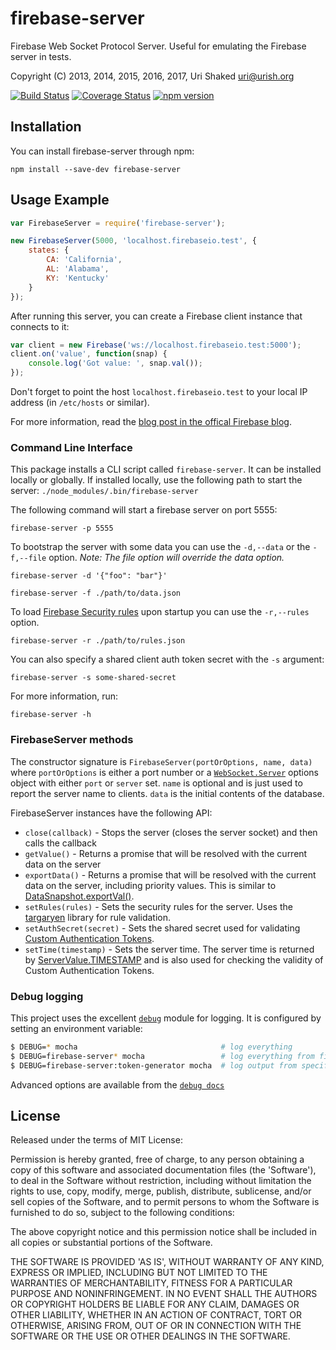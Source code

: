 firebase-server
===============

Firebase Web Socket Protocol Server. Useful for emulating the Firebase server in tests.

Copyright (C) 2013, 2014, 2015, 2016, 2017, Uri Shaked <uri@urish.org>

[![Build Status](https://travis-ci.org/urish/firebase-server.png?branch=master)](https://travis-ci.org/urish/firebase-server)
[![Coverage Status](https://coveralls.io/repos/urish/firebase-server/badge.png)](https://coveralls.io/r/urish/firebase-server)
[![npm version](https://badge.fury.io/js/firebase-server.png)](https://badge.fury.io/js/firebase-server)

Installation
------------

You can install firebase-server through npm:

`npm install --save-dev firebase-server`

Usage Example
-------------

```js
var FirebaseServer = require('firebase-server');

new FirebaseServer(5000, 'localhost.firebaseio.test', {
	states: {
		CA: 'California',
		AL: 'Alabama',
		KY: 'Kentucky'
	}
});
```

After running this server, you can create a Firebase client instance that connects to it:

```js
var client = new Firebase('ws://localhost.firebaseio.test:5000');
client.on('value', function(snap) {
	console.log('Got value: ', snap.val());
});
```

Don't forget to point the host `localhost.firebaseio.test` to your local IP address (in `/etc/hosts` or similar).

For more information, read the [blog post in the offical Firebase blog](https://www.firebase.com/blog/2015-04-24-end-to-end-testing-firebase-server.html).

### Command Line Interface

This package installs a CLI script called `firebase-server`. It can be installed locally or globally. If installed locally, use the following path to start the server: `./node_modules/.bin/firebase-server`

The following command will
start a firebase server on port 5555:

	firebase-server -p 5555

To bootstrap the server with some data you can use the `-d,--data` or the `-f,--file` option.
_Note: The file option will override the data option._

	firebase-server -d '{"foo": "bar"}'

	firebase-server -f ./path/to/data.json

To load [Firebase Security rules](https://firebase.google.com/docs/database/security/) upon startup you can use the `-r,--rules` option.

	firebase-server -r ./path/to/rules.json

You can also specify a shared client auth token secret with the `-s` argument:

	firebase-server -s some-shared-secret

For more information, run:

	firebase-server -h

### FirebaseServer methods

The constructor signature is `FirebaseServer(portOrOptions, name, data)` where
`portOrOptions` is either a port number or a
[`WebSocket.Server`](https://github.com/websockets/ws/blob/master/doc/ws.md#new-websocketserveroptions-callback)
options object with either `port` or `server` set. `name` is optional and is
just used to report the server name to clients. `data` is the initial contents
of the database.

FirebaseServer instances have the following API:

* `close(callback)` - Stops the server (closes the server socket) and then calls the callback
* `getValue()` - Returns a promise that will be resolved with the current data on the server
* `exportData()` - Returns a promise that will be resolved with the current data on the server, including priority values.
	This is similar to [DataSnapshot.exportVal()](https://www.firebase.com/docs/web/api/datasnapshot/exportval.html).
* `setRules(rules)` - Sets the security rules for the server. Uses the [targaryen](https://github.com/goldibex/targaryen)
	library for rule validation.
* `setAuthSecret(secret)` - Sets the shared secret used for validating [Custom Authentication Tokens](https://www.firebase.com/docs/web/guide/login/custom.html).
* `setTime(timestamp)` - Sets the server time. The server time is returned by [ServerValue.TIMESTAMP](https://www.firebase.com/docs/web/api/servervalue/timestamp.html)
    and is also used for checking the validity of Custom Authentication Tokens.

### Debug logging

This project uses the excellent [`debug`](https://www.npmjs.com/package/debug) module for logging.
It is configured by setting an environment variable:

```sh
$ DEBUG=* mocha                                # log everything
$ DEBUG=firebase-server* mocha                 # log everything from firebase-server
$ DEBUG=firebase-server:token-generator mocha  # log output from specific submodule
```

Advanced options are available from the [`debug docs`](https://www.npmjs.com/package/debug)

License
----

Released under the terms of MIT License:

Permission is hereby granted, free of charge, to any person obtaining
a copy of this software and associated documentation files (the
'Software'), to deal in the Software without restriction, including
without limitation the rights to use, copy, modify, merge, publish,
distribute, sublicense, and/or sell copies of the Software, and to
permit persons to whom the Software is furnished to do so, subject to
the following conditions:

The above copyright notice and this permission notice shall be
included in all copies or substantial portions of the Software.

THE SOFTWARE IS PROVIDED 'AS IS', WITHOUT WARRANTY OF ANY KIND,
EXPRESS OR IMPLIED, INCLUDING BUT NOT LIMITED TO THE WARRANTIES OF
MERCHANTABILITY, FITNESS FOR A PARTICULAR PURPOSE AND NONINFRINGEMENT.
IN NO EVENT SHALL THE AUTHORS OR COPYRIGHT HOLDERS BE LIABLE FOR ANY
CLAIM, DAMAGES OR OTHER LIABILITY, WHETHER IN AN ACTION OF CONTRACT,
TORT OR OTHERWISE, ARISING FROM, OUT OF OR IN CONNECTION WITH THE
SOFTWARE OR THE USE OR OTHER DEALINGS IN THE SOFTWARE.
